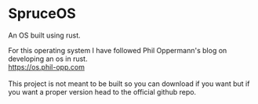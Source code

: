 # SpruceOS
An OS built using rust.

For this operating system I have followed Phil Oppermann's blog on developing an os in rust.<br>
https://os.phil-opp.com<br>
<br>
This project is not meant to be built so you can download if you want but if you want a proper version head to the official github repo.
